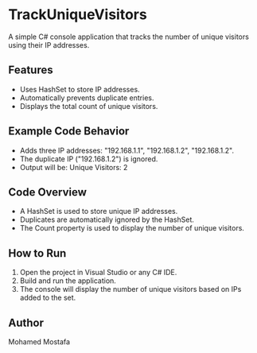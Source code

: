 # TrackUniqueVisitors

A simple C# console application that tracks the number of unique visitors using their IP addresses.

## Features
- Uses HashSet<string> to store IP addresses.
- Automatically prevents duplicate entries.
- Displays the total count of unique visitors.

## Example Code Behavior
- Adds three IP addresses: "192.168.1.1", "192.168.1.2", "192.168.1.2".
- The duplicate IP ("192.168.1.2") is ignored.
- Output will be:
  Unique Visitors: 2

## Code Overview
- A HashSet is used to store unique IP addresses.
- Duplicates are automatically ignored by the HashSet.
- The Count property is used to display the number of unique visitors.

## How to Run
1. Open the project in Visual Studio or any C# IDE.
2. Build and run the application.
3. The console will display the number of unique visitors based on IPs added to the set.

## Author
Mohamed Mostafa
